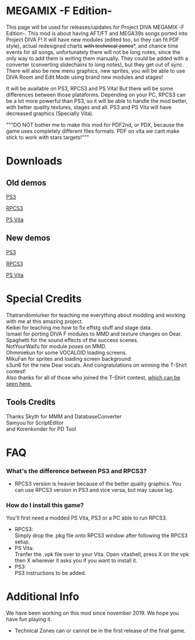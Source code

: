 # MEGAMIX -F Edition-
This page will be used for releases/updates for Project DIVA MEGAMIX -F Edition-. This mod is about having AFT/FT and MEGA39s songs ported into Project DIVA F! It will have new modules (edited too, so they can fit PDF style), actual redesigned charts ~~with technical zones~~\*, and chance time events for all songs, unfortunately there will not be long notes, since the only way to add them is writing them manually. They could be added with a converter (converting slidechains to long notes), but they get out of sync.<br>There will also be new menu graphics, new sprites, you will be able to use DIVA Room and Edit Mode using brand new modules and stages!

It will be available on PS3, RPCS3 and PS Vita! But there will be some differences between those plataforms. Depending on your PC, RPCS3 can be a lot more powerful than PS3, so it will be able to handle the mod better, with better quality textures, stages and all. PS3 and PS Vita will have decreased graphics (Specially Vita).

"""DO NOT bother me to make this mod for PDF2nd, or PDX, because the game uses completely different files formats. PDF on vita we cant make stick to work with stars targets!"""

# Downloads
## Old demos

 [PS3](https://drive.google.com/file/d/1qyy_2R0rQdCZNqUiBxvu82cbJWZCFPuI/view)
 
 [RPCS3](https://drive.google.com/file/d/1ls2LO4SJeW0XYN7IQ-tLf2b6BfKutcaU/view)
 
 [PS Vita](https://drive.google.com/file/d/1REZ5TK7ZsSitCBP4-KW3xEJUpp_XC50u/view)
 
 ## New demos
 
 [PS3](https://drive.google.com/file/d/1qK8GvA0up7oXU_dPlGZ37s1tAJI7z3Ci/view?usp=sharing)
 
 [RPCS3](https://drive.google.com/file/d/11gbv9_m8d-iWwYtaOD-GOUPPmbXrvUdh/view?usp=sharing)
 
 [PS Vita](https://drive.google.com/file/d/1LSAd4zqkL7SZ5J2HmWH9CDGVBIKcNwq6/view)

# Special Credits

Thatrandomlurker for teaching me everything about modding and working with me at this amazing project.<br>
Keikei for teaching me how to fix effstg stuff and stage data.<br>
Ismael for porting DIVA F modules to MMD and texture changes on Dear.<br>
Spaghetti for the sound effects of the success scenes.<br>
NotYourWaifu for module poses on MMD.<br>
Ohmmiekun for some VOCALOID loading screens.<br>
MikuFan for sprites and loading screen background.<br>
s3un6 for the new Dear vocals. And congratulations on winning the T-Shirt contest!<br>
Also thanks for all of those who joined the T-Shirt contest, [which can be seen here.](https://www.youtube.com/watch?v=KuOLnLRv1As)

## Tools Credits
Thanks Skyth for MMM and DatabaseConverter<br>
Samyuu for ScriptEditor<br>
and Korenkonder for PD Tool

# FAQ
### What's the difference between PS3 and RPCS3?
* RPCS3 version is heavier because of the better quality graphics. You can use RPCS3 version in PS3 and vice versa, but may cause lag.
### How do I install this game?
You'll first need a modded PS Vita, PS3 or a PC able to run RPCS3.
- RPCS3:<br>
    Simply drop the .pkg file onto RPCS3 window after following the RPCS3 setup.
- PS Vita:<br>
    Tranfer the .vpk file over to your Vita. Open vitashell, press X on the vpk then X wherever it asks you if you want to install it.<br>
- PS3: <br>
    PS3 instructions to be added.<br>

# Additional Info
We have been working on this mod since november 2019. We hope you have fun playing it.<br>
* Technical Zones can or cannot be in the first release of the final game.
